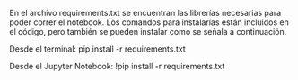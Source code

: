 En el archivo requirements.txt se encuentran las librerías necesarias para poder correr el notebook. Los comandos para instalarlas están incluidos en el código, pero también se pueden instalar como se señala a continuación.

Desde el terminal:
pip install -r requirements.txt

Desde el Jupyter Notebook:
!pip install -r requirements.txt
